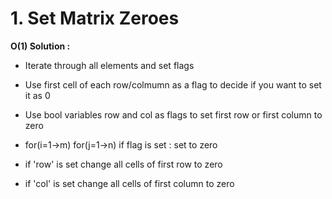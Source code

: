 # 1. Set Matrix Zeroes
<b> O(1) Solution : </b>

* Iterate through all elements and set flags

* Use first cell of each row/colmumn as a flag to decide if you want to set it as 0

* Use bool variables row and col as flags to set first row or first column to zero

* for(i=1->m)
  for(j=1->n)
    if flag is set : set to zero
    
* if 'row' is set change all cells of first row to zero

* if 'col' is set change all cells of first column to zero





